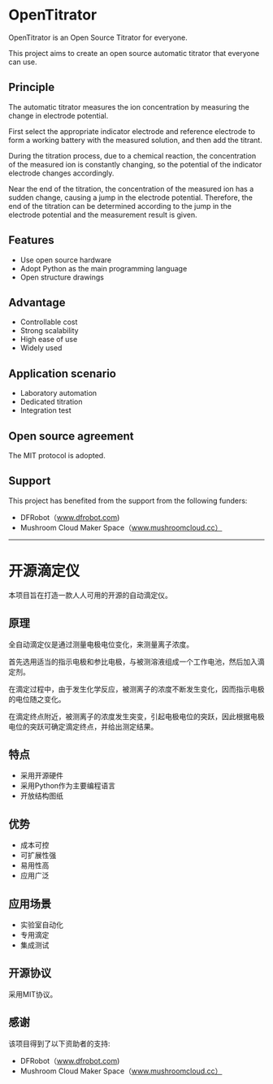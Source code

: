 # OpenTitrator
OpenTitrator is an Open Source Titrator for everyone.

This project aims to create an open source automatic titrator that everyone can use.

## Principle
The automatic titrator measures the ion concentration by measuring the change in electrode potential.

First select the appropriate indicator electrode and reference electrode to form a working battery with the measured solution, and then add the titrant.

During the titration process, due to a chemical reaction, the concentration of the measured ion is constantly changing, so the potential of the indicator electrode changes accordingly.

Near the end of the titration, the concentration of the measured ion has a sudden change, causing a jump in the electrode potential. Therefore, the end of the titration can be determined according to the jump in the electrode potential and the measurement result is given.
## Features
* Use open source hardware
* Adopt Python as the main programming language
* Open structure drawings
## Advantage
* Controllable cost
* Strong scalability
* High ease of use
* Widely used
## Application scenario
* Laboratory automation
* Dedicated titration
* Integration test

## Open source agreement
The MIT protocol is adopted.
## Support
This project has benefited from the support from the following funders:

* DFRobot（www.dfrobot.com)
* Mushroom Cloud Maker Space（www.mushroomcloud.cc）

---
# 开源滴定仪

本项目旨在打造一款人人可用的开源的自动滴定仪。
## 原理
全自动滴定仪是通过测量电极电位变化，来测量离子浓度。

首先选用适当的指示电极和参比电极，与被测溶液组成一个工作电池，然后加入滴定剂。

在滴定过程中，由于发生化学反应，被测离子的浓度不断发生变化，因而指示电极的电位随之变化。

在滴定终点附近，被测离子的浓度发生突变，引起电极电位的突跃，因此根据电极电位的突跃可确定滴定终点，并给出测定结果。


## 特点
* 采用开源硬件
* 采用Python作为主要编程语言
* 开放结构图纸
## 优势
* 成本可控
* 可扩展性强
* 易用性高
* 应用广泛
## 应用场景
* 实验室自动化
* 专用滴定
* 集成测试

## 开源协议
采用MIT协议。

## 感谢
该项目得到了以下资助者的支持:

* DFRobot（www.dfrobot.com)
* Mushroom Cloud Maker Space（www.mushroomcloud.cc）


